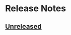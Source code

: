 # Release Notes

## [Unreleased](https://github.com/ixocreate/servicemanager/compare/0.1.0...develop)
